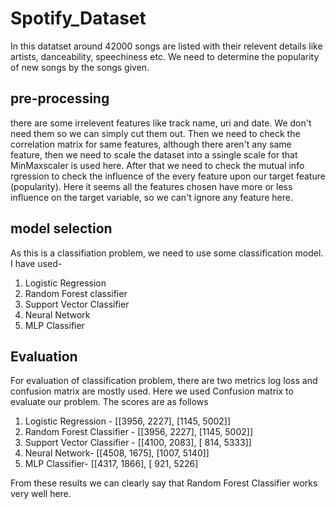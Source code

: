 # Spotify_Dataset
In this datatset around 42000 songs are listed with their relevent details like artists, danceability, speechiness etc. We need to determine the popularity of new songs by the songs given. 
## pre-processing
there are some irrelevent features like track name, uri and date. We don't need them so we can simply cut them out. Then we need to check the correlation matrix for same features, although there aren't any same feature, then we need to scale the dataset into a ssingle scale for that MinMaxscaler is used here. After that we need to check the mutual info rgression to check the influence of the every feature upon our target feature (popularity). Here it seems all the features chosen have more or less influence on the target variable, so we can't ignore any feature here. 
## model selection
As this is a classifiation problem, we need to use some classification model. I have used-
1. Logistic Regression
2. Random Forest classifier
3. Support Vector Classifier
4. Neural Network
5. MLP Classifier
## Evaluation 
For evaluation of classification problem, there are two metrics log loss and confusion matrix are mostly used. Here we used Confusion matrix to evaluate our problem.
The scores are as follows
1. Logistic Regression -        [[3956, 2227],
                                [1145, 5002]]
2. Random Forest Classifier -   [[3956, 2227],
                                [1145, 5002]]
3. Support Vector Classifier -  [[4100, 2083],
                                [ 814, 5333]]
4. Neural Network-              [[4508, 1675],
                                [1007, 5140]]
5. MLP Classifier-              [[4317, 1866],
                                [ 921, 5226]

From these results we can clearly say that Random Forest Classifier works very well here. 
